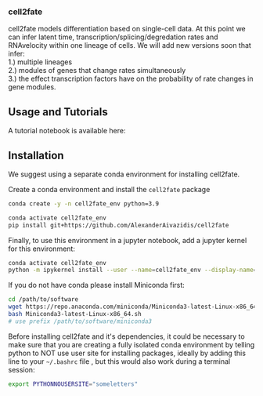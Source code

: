 ### cell2fate

cell2fate models differentiation based on single-cell data. At this point we can infer latent time, transcription/splicing/degredation rates and RNAvelocity within one lineage of cells. We will add new versions soon that infer: \
1.) multiple lineages \
2.) modules of genes that change rates simultaneously \
3.) the effect transcription factors have on the probability of rate changes in gene modules.

## Usage and Tutorials

A tutorial notebook is available here:

## Installation

We suggest using a separate conda environment for installing cell2fate.

Create a conda environment and install the `cell2fate` package

```bash
conda create -y -n cell2fate_env python=3.9

conda activate cell2fate_env
pip install git+https://github.com/AlexanderAivazidis/cell2fate
```

Finally, to use this environment in a jupyter notebook, add a jupyter kernel for this environment:

```bash
conda activate cell2fate_env
python -m ipykernel install --user --name=cell2fate_env --display-name='Environment (cell2fate_env)'
```

If you do not have conda please install Miniconda first:

```bash
cd /path/to/software
wget https://repo.anaconda.com/miniconda/Miniconda3-latest-Linux-x86_64.sh
bash Miniconda3-latest-Linux-x86_64.sh
# use prefix /path/to/software/miniconda3
```

Before installing cell2fate and it's dependencies, it could be necessary to make sure that you are creating a fully isolated conda environment by telling python to NOT use user site for installing packages, ideally by adding this line to your `~/.bashrc` file , but this would also work during a terminal session:

```bash
export PYTHONNOUSERSITE="someletters"
```
